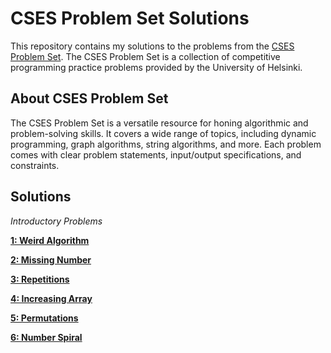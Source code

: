 

# CSES Problem Set Solutions
This repository contains my solutions to the problems from the [CSES Problem Set](https://cses.fi/problemset/). 
The CSES Problem Set is a collection of competitive programming practice problems provided by the University of Helsinki.

## About CSES Problem Set

The CSES Problem Set is a versatile resource for honing algorithmic and problem-solving skills. It covers a wide range of topics, including dynamic programming, graph algorithms, string algorithms, and more. Each problem comes with clear problem statements, input/output specifications, and constraints.

## Solutions

*Introductory Problems*

**[1: Weird Algorithm](CSES-solutions/Weird_Algorithm.cpp)**

**[2: Missing Number](CSES-solutions/Missing_Number.cpp)**

**[3: Repetitions](CSES-solutions/Repetitions.cpp)**

**[4: Increasing Array](CSES-solutions/Increasing_Array.cpp)**

**[5: Permutations](CSES-solutions/Permutations.cpp)**

**[6: Number Spiral](CSES-solutions/NumberSpiral.cpp)**



